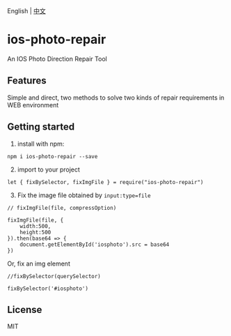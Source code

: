 English | [中文](README_CN.md)

# ios-photo-repair

An IOS Photo Direction Repair Tool

## Features

Simple and direct, two methods to solve two kinds of repair requirements in WEB environment

## Getting started

1. install with npm:

```shell
npm i ios-photo-repair --save
```

2. import to your project

```shell
let { fixBySelector, fixImgFile } = require("ios-photo-repair")
```

3. Fix the image file obtained by `input:type=file`

```shell
// fixImgFile(file, compressOption)

fixImgFile(file, {
    width:500,
    height:500
}).then(base64 => {
    document.getElementById('iosphoto').src = base64
})
```

Or, fix an img element

```shell
//fixBySelector(querySelector)

fixBySelector('#iosphoto')
```

## License

MIT